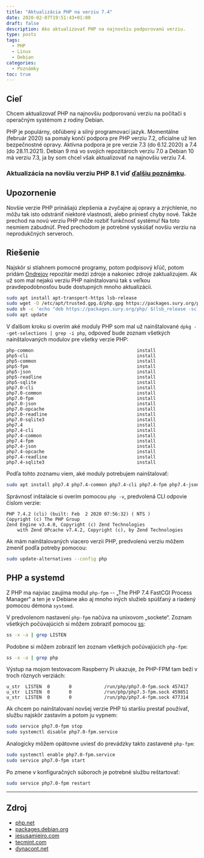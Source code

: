 ```yaml
---
title: "Aktualizácia PHP na verziu 7.4"
date: 2020-02-07T19:51:43+01:00
draft: false
description: Ako aktualizovať PHP na najnovšiu podporovanú verziu.
type: posts
tags:
  - PHP
  - Linux
  - Debian
categories:
  - Poznámky
toc: true
---
```


## Cieľ

Chcem aktualizovať PHP na najnovšiu podporovanú verziu na počítači s operačným systémom z rodiny Debian.

PHP je populárny, obľúbený a silný programovací jazyk. Momentálne (február 2020) sa pomaly končí podpora pre PHP verziu 7.2, oficialne už len bezpečnostné opravy. Aktívna podpora je pre verzie 7.3 (do 6.12.2020) a 7.4 (do 28.11.2021). Debian 9 má vo svojich repozitároch verziu 7.0 a Debian 10 má verziu 7.3, ja by som chcel však aktualizovať na najnovšiu verziu 7.4.

### Aktualizácia na novšiu verziu PHP 8.1 viď [ďalšiu poznámku](/poznamky/2021-11-28-aktualizacia-php-na-verziu-8-1/).

## Upozornenie

Novšie verzie PHP prinášajú zlepšenia a zvyčajne aj opravy a zrýchlenie, no môžu tak isto odstrániť niektoré vlastnosti, alebo priniesť chyby nové. Takže prechod na novú verziu PHP môže rozbiť funkčnosť systému! Na toto nesmiem zabudnúť. Pred prechodom je potrebné vyskúšať novšiu verziu na neprodukčných serveroch.

## Riešenie

Najskôr si stiahnem pomocné programy, potom podpisový kľúč, potom pridám [Ondrejov](https://deb.sury.org/) repozitár medzi zdroje a nakoniec zdroje zaktualizujem. Ak už som mal nejakú verziu PHP nainštalovanú tak s veľkou pravdepodobnosťou bude dostupných mnoho aktualizácii.

```sh
sudo apt install apt-transport-https lsb-release
sudo wget -O /etc/apt/trusted.gpg.d/php.gpg https://packages.sury.org/php/apt.gpg
sudo sh -c 'echo "deb https://packages.sury.org/php/ $(lsb_release -sc) main" > /etc/apt/sources.list.d/php.list'
sudo apt update
```

V ďalšom kroku si overím aké moduly PHP som mal už nainštalované `dpkg --get-selections | grep -i php`, odpoveď bude zoznam všetkých nainštalovaných modulov pre všetky verzie PHP:

```
php-common                                      install
php5-cli                                        install
php5-common                                     install
php5-fpm                                        install
php5-json                                       install
php5-readline                                   install
php5-sqlite                                     install
php7.0-cli                                      install
php7.0-common                                   install
php7.0-fpm                                      install
php7.0-json                                     install
php7.0-opcache                                  install
php7.0-readline                                 install
php7.0-sqlite3                                  install
php7.4                                          install
php7.4-cli                                      install
php7.4-common                                   install
php7.4-fpm                                      install
php7.4-json                                     install
php7.4-opcache                                  install
php7.4-readline                                 install
php7.4-sqlite3                                  install
```

Podľa tohto zoznamu viem, aké moduly potrebujem nainštalovať:

```sh
sudo apt install php7.4 php7.4-common php7.4-cli php7.4-fpm php7.4-json php7.4-opcache php7.4-readline php7.4-sqlite3
```

Správnosť inštalácie si overím pomocou `php -v`, predvolená CLI odpovie číslom verzie:

```
PHP 7.4.2 (cli) (built: Feb  2 2020 07:56:32) ( NTS )
Copyright (c) The PHP Group
Zend Engine v3.4.0, Copyright (c) Zend Technologies
    with Zend OPcache v7.4.2, Copyright (c), by Zend Technologies
```

Ak mám nainštalovaných viacero verzii PHP, predvolenú verziu môžem zmeniť podľa potreby pomocou:

```sh
sudo update-alternatives --config php
```

## PHP a systemd

Z PHP ma najviac zaujíma modul `php-fpm` -- „The PHP 7.4 FastCGI Process Manager“ a ten je v Debiane ako aj mnoho iných služieb spúšťaný a riadený pomocou démona `systemd`.

V predvolenom nastavení `php-fpm` načúva na unixovom „sockete“. Zoznam všetkých počúvajúcich si môžem zobraziť pomocou [ss](https://linux.die.net/man/8/ss):

```sh
ss -x -a | grep LISTEN
```

Podobne si môžem zobraziť len zoznam všetkých počúvajúcich `php-fpm`:

```sh
ss -x -a | grep php
```

Výstup na mojom testovacom Raspberry Pi ukazuje, že PHP-FPM tam beží v troch rôznych verziách:

```
u_str  LISTEN  0       0            /run/php/php7.0-fpm.sock 457417
u_str  LISTEN  0       0            /run/php/php7.3-fpm.sock 459851
u_str  LISTEN  0       0            /run/php/php7.4-fpm.sock 477314
```

Ak chcem po nainštalovaní novšej verzie PHP tú staršiu prestať používať, službu najskôr zastavím a potom ju vypnem:

```sh
sudo service php7.0-fpm stop
sudo systemctl disable php7.0-fpm.service
```

Analogicky môžem opätovne uviesť do prevádzky takto zastavené `php-fpm`:

```sh
sudo systemctl enable php7.0-fpm.service
sudo service php7.0-fpm start
```

Po zmene v konfiguračných súboroch je potrebné službu reštartovať:

```sh
sudo service php7.0-fpm restart
```

---

## Zdroj

- [php.net](https://www.php.net/supported-versions.php)
- [packages.debian.org](https://packages.debian.org/search?searchon=names&keywords=php-fpm)
- [jesusamieiro.com](https://www.jesusamieiro.com/update-debian-to-php-7-4/)
- [tecmint.com](https://www.tecmint.com/list-php-modules-in-linux/)
- [dynacont.net](https://dynacont.net/documentation/linux/Useful_SystemD_commands/)
